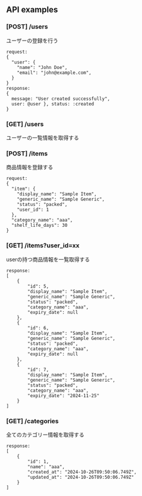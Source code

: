## API examples
### [POST] /users
ユーザーの登録を行う
```
request:
{
  "user": {
    "name": "John Doe",
    "email": "john@example.com",
  }
}
response:
{
  message: "User created successfully",
  user: @user }, status: :created
}
```

### [GET] /users
ユーザーの一覧情報を取得する

### [POST] /items
商品情報を登録する
```
request:
{
  "item": {
    "display_name": "Sample Item",
    "generic_name": "Sample Generic",
    "status": "packed",
    "user_id": 1
  },
  "category_name": "aaa",
  "shelf_life_days": 30
}
```

### [GET] /items?user_id=xx
userの持つ商品情報を一覧取得する
```
response:
[
    {
        "id": 5,
        "display_name": "Sample Item",
        "generic_name": "Sample Generic",
        "status": "packed",
        "category_name": "aaa",
        "expiry_date": null
    },
    {
        "id": 6,
        "display_name": "Sample Item",
        "generic_name": "Sample Generic",
        "status": "packed",
        "category_name": "aaa",
        "expiry_date": null
    },
    {
        "id": 7,
        "display_name": "Sample Item",
        "generic_name": "Sample Generic",
        "status": "packed",
        "category_name": "aaa",
        "expiry_date": "2024-11-25"
    }
]
```

### [GET] /categories
全てのカテゴリー情報を取得する
```
response:
[
    {
        "id": 1,
        "name": "aaa",
        "created_at": "2024-10-26T09:50:06.749Z",
        "updated_at": "2024-10-26T09:50:06.749Z"
    }
]
```
